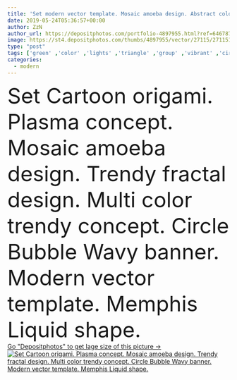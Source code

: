 ```yaml
---
title: 'Set modern vector template. Mosaic amoeba design. Abstract colorful waves. Modern vector. '
date: 2019-05-24T05:36:57+00:00
author: ZzN
author_url: https://depositphotos.com/portfolio-4897955.html?ref=64678756
image: https://st4.depositphotos.com/thumbs/4897955/vector/27115/271151138/api_thumb_450.jpg?forcejpeg=true
type: "post"
tags: ['green' ,'color' ,'lights' ,'triangle' ,'group' ,'vibrant' ,'circle' ,'shape' ,'abstract' ,'dark' ,'cartoon' ,'wave' ,'banner' ,'multicolor' ,'fractal' ,'modern' ,'funky' ,'pink' ,'backdrop' ,'futuristic' ,'urban' ,'screen' ,'flat' ,'contour' ,'simple' ,'Presentation' ,'gradient' ,'trendy' ,'geometric' ,'mosaic' ,'spots' ,'bubble' ,'fluid' ,'outline' ,'various' ,'topography' ,'thin' ,'marble' ,'diverse' ,'plasma' ,'origami' ,'memphis' ,'amoeba' ,'papercut' ,'many different' ,'modern trendy' ,'liquid shape' ,'geometric liquid' ,'retro 90s kaleidoscope' ]
categories: 
  - modern
---
```

<div aling="center">
            <font size="60"> Set Cartoon origami. Plasma concept. Mosaic amoeba design. Trendy fractal design. Multi color trendy concept.  Circle Bubble Wavy banner. Modern vector template. Memphis Liquid shape.</font>   
</div>
<div>
    <a href='https://st4.depositphotos.com/thumbs/4897955/vector/27115/271151138/api_thumb_450.jpg?forcejpeg=true?ref=64678756' target=_blank > Go "Depositphotos" to get lage size of this picture ->
        <img href='https://st4.depositphotos.com/thumbs/4897955/vector/27115/271151138/api_thumb_450.jpg?forcejpeg=true?ref=64678756' src='https://st4.depositphotos.com/4897955/27115/v/950/depositphotos_271151138-stock-illustration-set-modern-vector-template-mosaic.jpg?forcejpeg=true' alt='Set Cartoon origami. Plasma concept. Mosaic amoeba design. Trendy fractal design. Multi color trendy concept.  Circle Bubble Wavy banner. Modern vector template. Memphis Liquid shape.' >
    </a>
</div>
